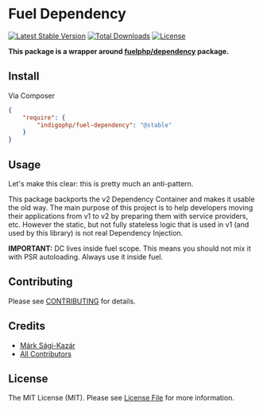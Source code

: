 # Fuel Dependency

[![Latest Stable Version](https://poser.pugx.org/indigophp/fuel-dependency/v/stable.png)](https://packagist.org/packages/indigophp/fuel-dependency)
[![Total Downloads](https://poser.pugx.org/indigophp/fuel-dependency/downloads.png)](https://packagist.org/packages/indigophp/fuel-dependency)
[![License](https://poser.pugx.org/indigophp/fuel-dependency/license.png)](https://packagist.org/packages/indigophp/fuel-dependency)

**This package is a wrapper around [fuelphp/dependency](https://github.com/fuelphp/dependency) package.**


## Install

Via Composer

``` json
{
    "require": {
        "indigophp/fuel-dependency": "@stable"
    }
}
```


## Usage

Let's make this clear: this is pretty much an anti-pattern.

This package backports the v2 Dependency Container and makes it usable the old way. The main purpose of this project is to help developers moving their applications from v1 to v2 by preparing them with service providers, etc. However the static, but not fully stateless logic that is used in v1 (and used by this library) is not real Dependency Injection.

**IMPORTANT:** DC lives inside fuel scope. This means you should not mix it with PSR autoloading. Always use it inside fuel.


## Contributing

Please see [CONTRIBUTING](https://github.com/indigophp/fuel-dependency/blob/develop/CONTRIBUTING.md) for details.


## Credits

- [Márk Sági-Kazár](https://github.com/sagikazarmark)
- [All Contributors](https://github.com/indigophp/fuel-dependency/contributors)


## License

The MIT License (MIT). Please see [License File](https://github.com/indigophp/fuel-dependency/blob/develop/LICENSE) for more information.
